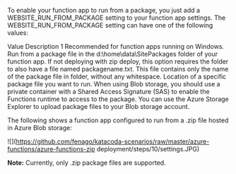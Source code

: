 
To enable your function app to run from a package, you just add a WEBSITE_RUN_FROM_PACKAGE setting to your function app settings. The WEBSITE_RUN_FROM_PACKAGE setting can have one of the following values:

Value	Description
1	Recommended for function apps running on Windows. Run from a package file in the d:\home\data\SitePackages folder of your function app. If not deploying with zip deploy, this option requires the folder to also have a file named packagename.txt. This file contains only the name of the package file in folder, without any whitespace.
<url>	Location of a specific package file you want to run. When using Blob storage, you should use a private container with a Shared Access Signature (SAS) to enable the Functions runtime to access to the package. You can use the Azure Storage Explorer to upload package files to your Blob storage account.


The following shows a function app configured to run from a .zip file hosted in Azure Blob storage:

![](https://github.com/fenago/katacoda-scenarios/raw/master/azure-functions/azure-functions-zip deployment/steps/10/settings.JPG)

**Note:**
Currently, only .zip package files are supported.
